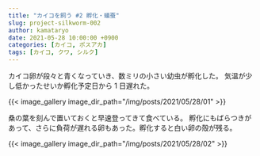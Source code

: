 ```yaml
---
title: "カイコを飼う #2 孵化・蟻蚕"
slug: project-silkworm-002
author: kamataryo
date: 2021-05-28 10:00:00 +0900
categories: [カイコ, ポスアカ]
tags: [カイコ, クワ, シルク]
---
```

カイコ卵が段々と青くなっていき、数ミリの小さい幼虫が孵化した。
気温が少し低かったせいか孵化予定日から 1 日遅れた。

{{< image_gallery image_dir_path="/img/posts/2021/05/28/01" >}}

桑の葉を刻んで置いておくと早速登ってきて食べている。
孵化にもばらつきがあって、さらに負荷が遅れる卵もあった。孵化すると白い卵の殻が残る。

{{< image_gallery image_dir_path="/img/posts/2021/05/28/02" >}}
